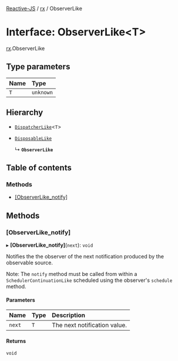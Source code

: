 [Reactive-JS](../README.md) / [rx](../modules/rx.md) / ObserverLike

# Interface: ObserverLike<T\>

[rx](../modules/rx.md).ObserverLike

## Type parameters

| Name | Type |
| :------ | :------ |
| `T` | `unknown` |

## Hierarchy

- [`DispatcherLike`](rx.DispatcherLike.md)<`T`\>

- [`DisposableLike`](util.DisposableLike.md)

  ↳ **`ObserverLike`**

## Table of contents

### Methods

- [[ObserverLike\_notify]](rx.ObserverLike.md#[observerlike_notify])

## Methods

### [ObserverLike\_notify]

▸ **[ObserverLike_notify]**(`next`): `void`

Notifies the the observer of the next notification produced by the observable source.

Note: The `notify` method must be called from within a `SchedulerContinuationLike`
scheduled using the observer's `schedule` method.

#### Parameters

| Name | Type | Description |
| :------ | :------ | :------ |
| `next` | `T` | The next notification value. |

#### Returns

`void`
